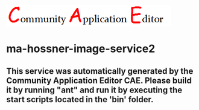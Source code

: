 ![CAE](https://github.com/CAE-Community-Application-Editor/microservice-ma-hossner-image-service2/blob/master/img/logo.png)  

ma-hossner-image-service2
===================


This service was automatically generated by the Community Application Editor CAE. Please build it by running "ant" and run it by executing the start scripts located in the 'bin' folder.
---------------
